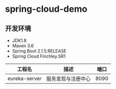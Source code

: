 # spring-cloud-demo

## 开发环境
* JDK1.8
* Maven 3.6
* Spring Boot 2.1.5.RELEASE
* Spring Cloud Finchley.SR1

|工程名|描述|端口|
|---|---|---|
|eureka-server|服务发现与注册中心|8090|

